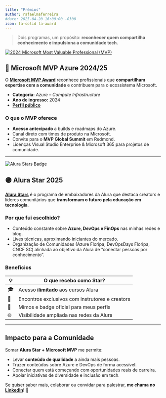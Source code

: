```yaml
---
title: "Prêmios"
author: rafaelmaferreira
#date: 2025-04-20 16:00:00 -0300
icon: fa-solid fa-award
---
```



> Dois programas, um propósito: **reconhecer quem compartilha conhecimento e impulsiona a comunidade tech**.

[![2024 Microsoft Most Valuable Professional (MVP)](https://images.credly.com/size/340x340/images/9e9359a4-fe7e-4e02-8eb0-6c2b7947345a/image.png)](https://www.credly.com/badges/31b57dfa-d1f3-495a-8329-9af19b26180b/public_url/ "2024 Microsoft Most Valuable Professional (MVP)")

## 🔵 Microsoft MVP Azure 2024/25

O [**Microsoft MVP Award**](https://mvp.microsoft.com/) reconhece profissionais que **compartilham expertise com a comunidade** e contribuem para o ecossistema Microsoft.

- **Categoria:** *Azure – Compute Infrastructure*  
- **Ano de ingresso:** 2024 
- [**Perfil público**](https://mvp.microsoft.com/pt-BR/mvp/profile/627d5ac9-f704-4768-81a7-5c580283881d)

### O que o MVP oferece
- **Acesso antecipado** a builds e roadmaps do Azure.  
- Canal direto com times de produto na Microsoft.  
- Convite para o **MVP Global Summit** em Redmond.  
- Licenças Visual Studio Enterprise & Microsoft 365 para projetos de comunidade.

---

![Alura Stars Badge](https://stoblobcertificados011.blob.core.windows.net/imagens-blog/posts/alura.png) 

## 🟣 Alura Star 2025

[**Alura Stars**](https://www.alura.com.br/stars) é o programa de embaixadores da Alura que destaca creators e líderes comunitários que **transformam o futuro pela educação em tecnologia**.

### Por que fui escolhido?
- Conteúdo constante sobre **Azure, DevOps e FinOps** nas minhas redes e blog.  
- Lives técnicas, aproximando iniciantes do mercado.  
- Organização de Comunidades (Azure Floripa, DevOpsDays Floripa, CNCF SC) alinhada ao objetivo da Alura de “conectar pessoas por conhecimento”.

### Benefícios
| 💡 | O que recebo como Star? |
|----|------------------------|
| 🎓 | Acesso **ilimitado** aos cursos Alura |
| 🤝 | Encontros exclusivos com instrutores e creators |
| 🎁 | Mimos e badge oficial para meus perfis |
| 🌐 | Visibilidade ampliada nas redes da Alura |


---

## Impacto para a Comunidade

Somar **Alura Star + Microsoft MVP** me permite:

* Levar **conteúdo de qualidade** a ainda mais pessoas.  
* Trazer conteúdos sobre Azure e DevOps de forma acessível.  
* Conectar quem está começando com oportunidades reais de carreira.  
* Apoiar iniciativas de diversidade e inclusão em tech.

Se quiser saber mais, colaborar ou convidar para palestrar, **me chama no [LinkedIn](https://www.linkedin.com/in/rafaelmaferreira/)!** 🚀
